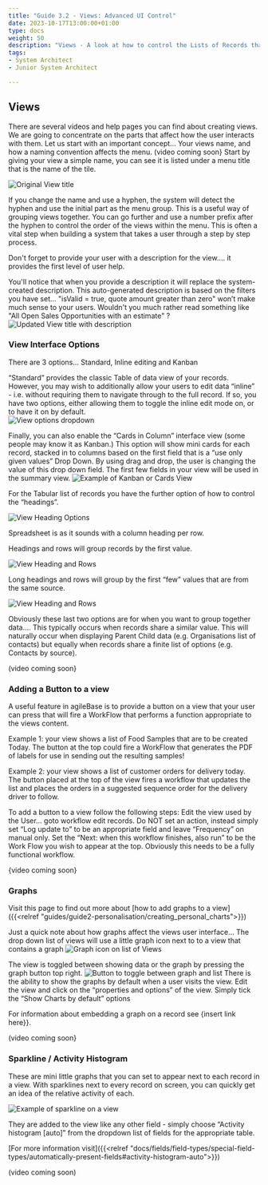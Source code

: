 ```yaml
---
title: "Guide 3.2 - Views: Advanced UI Control"
date: 2023-10-17T13:00:00+01:00
type: docs
weight: 50
description: "Views - A look at how to control the Lists of Records that Users interact with"
tags:
- System Architect
- Junior System Architect

---
```

## Views

There are several videos and help pages you can find about creating views. We are going to concentrate on the parts that affect how the user interacts with them.
Let us start with an important concept... Your views name, and how a naming convention affects the menu.
(video coming soon}
Start by giving your view a simple name, you can see it is listed under a menu title that is the name of the tile.

![Original View title](/view-title.png)

If you change the name and use a hyphen, the system will detect the hyphen and use the initial part as the menu group. This is a useful way of grouping views together. You can go further and use a number prefix after the hyphen to control the order of the views within the menu. This is often a vital step when building a system that takes a user through a step by step process.

Don't forget to provide your user with a description for the view.... it provides the first level of user help. 

You'll notice that when you provide a description it will replace the system-created description. This auto-generated description is based on the filters you have set... "isValid = true, quote amount greater than zero" won’t make much sense to your users. Wouldn't you much rather read something like "All Open Sales Opportunities with an estimate" ?
![Updated View title with description](/view-title-updated.png)


### View Interface Options

There are 3 options… Standard, Inline editing and Kanban

“Standard” provides the classic Table of data view of your records. However, you may wish to additionally allow your users to edit data “inline” - i.e. without requiring them to navigate through to the full record. If so, you have two options, either allowing them to toggle the inline edit mode on, or to have it on by default.  
![View options dropdown](/view-options.png)

Finally, you can also enable the “Cards in Column” interface view (some people may know it as Kanban.) 
This option will show mini cards for each record, stacked in to columns based on the first field that is a “use only given values” Drop Down. By using drag and drop, the user is changing the value of this drop down field. The first few fields in your view will be used in the summary view. 
![Example of Kanban or Cards View](/view-kanban-example.png)

For the Tabular list of records you have the further option of how to control the “headings”.

![View Heading Options](/view-heading-options.png)

Spreadsheet is as it sounds with a column heading per row.

Headings and rows will group records by the first value.

![View Heading and Rows](/view-heading.png)

Long headings and rows will group by the first “few” values that are from the same source.

![View Heading and Rows](/view-long-heading.png)

Obviously these last two options are for when you want to group together data…. This typically occurs when records share a similar value. This will naturally occur when displaying Parent Child data (e.g. Organisations list of contacts) but equally when records share a finite list of options (e.g. Contacts by source).

(video coming soon}

### Adding a Button to a view

A useful feature in agileBase is to provide a button on a view that your user can press that will fire a WorkFlow that performs a function appropriate to the views content. 

Example 1: your view shows a list of Food Samples that are to be created Today. The button at the top could fire a WorkFlow that generates the PDF of labels for use in sending out the resulting samples!

Example 2: your view shows a list of customer orders for delivery today. The button placed at the top of the view fires a workflow that updates the list and places the orders in a suggested sequence order for the delivery driver to follow.

To add a button to a view follow the following steps:
Edit the view used by the User… goto workflow edit records.
Do NOT set an action, instead simply set “Log update to” to be an appropriate field and leave “Frequency” on manual only.
Set the “Next: when this workflow finishes, also run” to be the Work Flow you wish to appear at the top. Obviously this needs to be a fully functional workflow.
 
{video coming soon}

### Graphs
Visit this page to find out more about [how to add graphs to a view]({{<relref "guides/guide2-personalisation/creating_personal_charts">}})

Just a quick note about how graphs affect the views user interface…
The drop down list of views will use a little graph icon next to to a view that contains a graph 
![Graph icon on list of Views](/views-graph-icon.png)

The view is toggled between showing data or the graph by pressing the graph button top right.
![Button to toggle between graph and list](/graph-button.png)
There is the ability to show the graphs by default when a user visits the view.
Edit the view and click on the “properties and options” of the view. Simply tick the “Show Charts by default” options 

For information about embedding a graph on a record see {insert link here}}.

(video coming soon}

### Sparkline / Activity Histogram
These are mini little graphs that you can set to appear next to each record in a view. 
With sparklines next to every record on screen, you can quickly get an idea of the relative activity of each.

![Example of sparkline on a view](/sparkline.png)

They are added to the view like any other field - simply choose “Activity histogram [auto]” from the dropdown list of fields for the appropriate table.

[For more information visit]({{<relref "docs/fields/field-types/special-field-types/automatically-present-fields#activity-histogram-auto">}})

(video coming soon)
